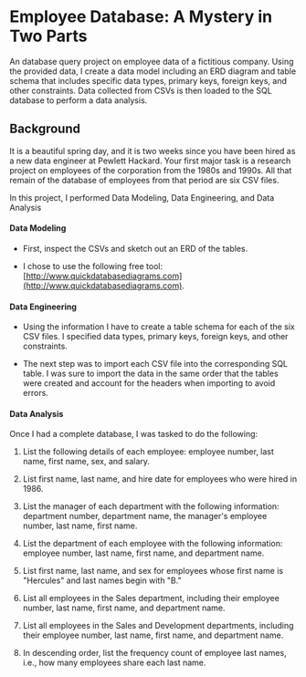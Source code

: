 # Employee Database: A Mystery in Two Parts

An database query project on employee data of a fictitious company. Using the provided data, I create a data model including an ERD diagram and table schema that includes specific data types, primary keys, foreign keys, and other constraints. Data collected from CSVs is then loaded to the SQL database to perform a data analysis.

## Background

It is a beautiful spring day, and it is two weeks since you have been hired as a new data engineer at Pewlett Hackard. Your first major task is a research project on employees of the corporation from the 1980s and 1990s. All that remain of the database of employees from that period are six CSV files.

In this project, I performed Data Modeling, Data Engineering, and Data Analysis

#### Data Modeling

* First, inspect the CSVs and sketch out an ERD of the tables.

* I chose to use the following free tool: [http://www.quickdatabasediagrams.com](http://www.quickdatabasediagrams.com).

#### Data Engineering

* Using the information I have to create a table schema for each of the six CSV files. I specified data types, primary keys, foreign keys, and other constraints.

* The next step was to import each CSV file into the corresponding SQL table. I was sure to import the data in the same order that the tables were created and account for the headers when importing to avoid errors.

#### Data Analysis

Once I had a complete database, I was tasked to do the following:

1. List the following details of each employee: employee number, last name, first name, sex, and salary.

2. List first name, last name, and hire date for employees who were hired in 1986.

3. List the manager of each department with the following information: department number, department name, the manager's employee number, last name, first name.

4. List the department of each employee with the following information: employee number, last name, first name, and department name.

5. List first name, last name, and sex for employees whose first name is "Hercules" and last names begin with "B."

6. List all employees in the Sales department, including their employee number, last name, first name, and department name.

7. List all employees in the Sales and Development departments, including their employee number, last name, first name, and department name.

8. In descending order, list the frequency count of employee last names, i.e., how many employees share each last name.


